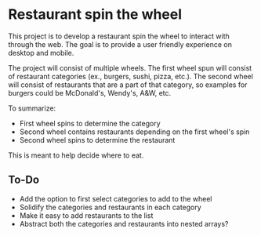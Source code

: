 # Restaurant spin the wheel

This project is to develop a restaurant spin the wheel to interact with through the web. The goal is to provide a user friendly experience on desktop and mobile.

The project will consist of multiple wheels. The first wheel spun will consist of restaurant categories (ex., burgers, sushi, pizza, etc.). The second wheel will consist of restaurants that are a part of that category, so examples for burgers could be McDonald's, Wendy's, A&W, etc.

To summarize:

- First wheel spins to determine the category
- Second wheel contains restaurants depending on the first wheel's spin
- Second wheel spins to determine the restaurant

This is meant to help decide where to eat.

## To-Do

- Add the option to first select categories to add to the wheel
- Solidify the categories and restaurants in each category
- Make it easy to add restaurants to the list
- Abstract both the categories and restaurants into nested arrays?
